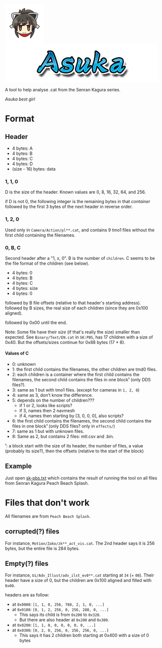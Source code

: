![Asuka's face](images/face.png) ![Asuka's name](images/name.png)

A tool to help analyse .cat from the Senran Kagura series.

_Asuka best girl_

# Format

## Header

- 4 bytes: A
- 4 bytes: B
- 4 bytes: C
- 4 bytes: D
- (size - 16) bytes: data

### 1, 1, 0

D is the size of the header. Known values are 0, 8, 16, 32, 64, and 256.

if D is not 0, the following integer is the remaining bytes in that *container* followed by the first 3 bytes of the next header in reverse order.

### 1, 2, 0

Used only in `Camera/Action/pl**.cat`, and contains 9 tmo1 files without the first child containing the filenames.

### 0, B, C

Second header after a "1, x, 0". B is the number of `children`. C seems to be the file format of the children (see below).

- 4 bytes: 0
- 4 bytes: B
- 4 bytes: C
- 4 bytes: size
- 4 bytes: 0

followed by B file offsets (relative to that header's starting address).
followed by B sizes, the real size of each children (since they are 0x100 aligned).

followed by 0x00 until the end.

Note: Some file have their *size* (if that's really the size) smaller than expected. See `Binary/Text/EN.cat` in `SK:PBS`, has 17 children with a size of 0x40. But the offsets/sizes continue for 0x88 bytes (17 * 8).

#### Values of C

- 0: unknown
- 1: the first child contains the filenames, the other children are tmd0 files.
- 2: each children is a container where the first child contains the filenames, the second child contains the files in one block¹ (only DDS files?).
- 3: same as 1 but with tmo1 files. (except for cameras in `1, 2, 0`)
- 4: same as 3, don't know the difference.
- 5: depends on the number of children???
    - if 1 or 2, looks like scripts?
    - if 3, names then 2 navmesh
    - if 4, names then starting by [3, 0, 0, 0], also scripts?
- 6: the first child contains the filenames, the second child contains the files in one block¹ (only DDS files? only in `effects/`)
- 7: same as 1 but with unknown files.
- 8: Same as 2, but contains 2 files: mtl.csv and <model>.bin.

¹: a block start with the size of its header, the number of files, a value (probably its size?), then the offsets (relative to the start of the block)

## Example

Just open [sk-pbs.txt](sk-pbs.txt) which contains the result of running the tool on all files from Senran Kagura Peach Beach Splash.

# Files that don't work

All filenames are from `Peach Beach Splash`.

## corrupted(?) files

For instance, `Motion/Zako/zk**_act_vis.cat`. The 2nd header says it is 256 bytes, but the entire file is 284 bytes.

## Empty(?) files

For instance, `Ui/Adv_Illust/adv_ilst_ev0**.cat` starting at `34` (+ `00`). Their header have a size of 0, but the children are 0x100 aligned and filled with `0x00`.

headers are as follow:
- at `0x0000`: `[1, 1, 0, 256, 768, 2, 1, 0, ...]`
- at `0x0100`: `[0, 1, 2, 256, 0, 256, 288, 0, ...]`
    - This says its child is from `0x200` to `0x320`.
    - But there are also header at `0x200` and `0x300`.
- at `0x0200`: `[1, 1, 0, 0, 0, 0, 0, 0, ...]`
- at `0x0300`: `[0, 2, 0, 256, 0, 256, 256, 0, ...]`
    - This says it has 2 children both starting at 0x400 with a size of 0 bytes
